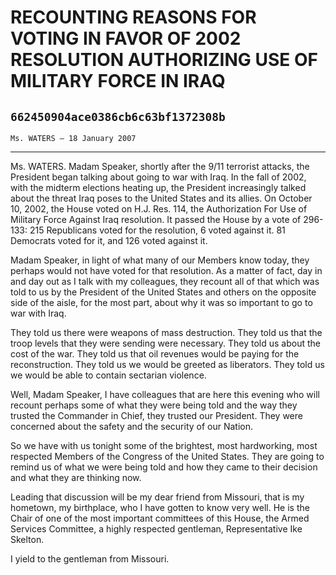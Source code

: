 # RECOUNTING REASONS FOR VOTING IN FAVOR OF 2002 RESOLUTION AUTHORIZING  USE OF MILITARY FORCE IN IRAQ
## `662450904ace0386cb6c63bf1372308b`
`Ms. WATERS — 18 January 2007`

---


Ms. WATERS. Madam Speaker, shortly after the 9/11 terrorist attacks, 
the President began talking about going to war with Iraq. In the fall 
of 2002, with the midterm elections heating up, the President 
increasingly talked about the threat Iraq poses to the United States 
and its allies. On October 10, 2002, the House voted on H.J. Res. 114, 
the Authorization For Use of Military Force Against Iraq resolution. It 
passed the House by a vote of 296-133: 215 Republicans voted for the 
resolution, 6 voted against it. 81 Democrats voted for it, and 126 
voted against it.

Madam Speaker, in light of what many of our Members know today, they 
perhaps would not have voted for that resolution. As a matter of fact, 
day in and day out as I talk with my colleagues, they recount all of 
that which was told to us by the President of the United States and 
others on the opposite side of the aisle, for the most part, about why 
it was so important to go to war with Iraq.

They told us there were weapons of mass destruction. They told us 
that the troop levels that they were sending were necessary. They told 
us about the cost of the war. They told us that oil revenues would be 
paying for the reconstruction. They told us we would be greeted as 
liberators. They told us we would be able to contain sectarian 
violence.

Well, Madam Speaker, I have colleagues that are here this evening who 
will recount perhaps some of what they were being told and the way they 
trusted the Commander in Chief, they trusted our President. They were 
concerned about the safety and the security of our Nation.

So we have with us tonight some of the brightest, most hardworking, 
most respected Members of the Congress of the United States. They are 
going to remind us of what we were being told and how they came to 
their decision and what they are thinking now.

Leading that discussion will be my dear friend from Missouri, that is 
my hometown, my birthplace, who I have gotten to know very well. He is 
the Chair of one of the most important committees of this House, the 
Armed Services Committee, a highly respected gentleman, Representative 
Ike Skelton.

I yield to the gentleman from Missouri.